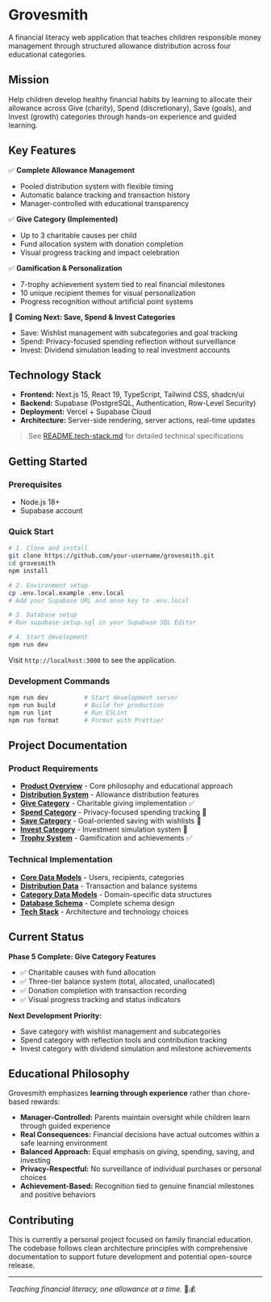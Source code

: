 # Grovesmith

A financial literacy web application that teaches children responsible money management through structured allowance distribution across four educational categories.

## Mission

Help children develop healthy financial habits by learning to allocate their allowance across Give (charity), Spend (discretionary), Save (goals), and Invest (growth) categories through hands-on experience and guided learning.

## Key Features

✅ **Complete Allowance Management**

- Pooled distribution system with flexible timing
- Automatic balance tracking and transaction history
- Manager-controlled with educational transparency

✅ **Give Category (Implemented)**

- Up to 3 charitable causes per child
- Fund allocation system with donation completion
- Visual progress tracking and impact celebration

✅ **Gamification & Personalization**

- 7-trophy achievement system tied to real financial milestones
- 10 unique recipient themes for visual personalization
- Progress recognition without artificial point systems

🔄 **Coming Next: Save, Spend & Invest Categories**

- Save: Wishlist management with subcategories and goal tracking
- Spend: Privacy-focused spending reflection without surveillance
- Invest: Dividend simulation leading to real investment accounts

## Technology Stack

- **Frontend:** Next.js 15, React 19, TypeScript, Tailwind CSS, shadcn/ui
- **Backend:** Supabase (PostgreSQL, Authentication, Row-Level Security)
- **Deployment:** Vercel + Supabase Cloud
- **Architecture:** Server-side rendering, server actions, real-time updates

> See [README.tech-stack.md](README.tech-stack.md) for detailed technical specifications

## Getting Started

### Prerequisites

- Node.js 18+
- Supabase account

### Quick Start

```bash
# 1. Clone and install
git clone https://github.com/your-username/grovesmith.git
cd grovesmith
npm install

# 2. Environment setup
cp .env.local.example .env.local
# Add your Supabase URL and anon key to .env.local

# 3. Database setup
# Run supabase-setup.sql in your Supabase SQL Editor

# 4. Start development
npm run dev
```

Visit `http://localhost:3000` to see the application.

### Development Commands

```bash
npm run dev          # Start development server
npm run build        # Build for production
npm run lint         # Run ESLint
npm run format       # Format with Prettier
```

## Project Documentation

### Product Requirements

- **[Product Overview](README.product-overview.md)** - Core philosophy and educational approach
- **[Distribution System](README.product-distribution.md)** - Allowance distribution features
- **[Give Category](README.product-give.md)** - Charitable giving implementation ✅
- **[Spend Category](README.product-spend.md)** - Privacy-focused spending tracking 🔄
- **[Save Category](README.product-save.md)** - Goal-oriented saving with wishlists 🔄
- **[Invest Category](README.product-invest.md)** - Investment simulation system 🔄
- **[Trophy System](README.product-trophies.md)** - Gamification and achievements ✅

### Technical Implementation

- **[Core Data Models](README.data-model-core.md)** - Users, recipients, categories
- **[Distribution Data](README.data-model-distribution.md)** - Transaction and balance systems
- **[Category Data Models](README.data-model-give.md)** - Domain-specific data structures
- **[Database Schema](README.database-schema.md)** - Complete schema design
- **[Tech Stack](README.tech-stack.md)** - Architecture and technology choices

## Current Status

**Phase 5 Complete: Give Category Features**

- ✅ Charitable causes with fund allocation
- ✅ Three-tier balance system (total, allocated, unallocated)
- ✅ Donation completion with transaction recording
- ✅ Visual progress tracking and status indicators

**Next Development Priority:**

- Save category with wishlist management and subcategories
- Spend category with reflection tools and contribution tracking
- Invest category with dividend simulation and milestone achievements

## Educational Philosophy

Grovesmith emphasizes **learning through experience** rather than chore-based rewards:

- **Manager-Controlled:** Parents maintain oversight while children learn through guided experience
- **Real Consequences:** Financial decisions have actual outcomes within a safe learning environment
- **Balanced Approach:** Equal emphasis on giving, spending, saving, and investing
- **Privacy-Respectful:** No surveillance of individual purchases or personal choices
- **Achievement-Based:** Recognition tied to genuine financial milestones and positive behaviors

## Contributing

This is currently a personal project focused on family financial education. The codebase follows clean architecture principles with comprehensive documentation to support future development and potential open-source release.

---

_Teaching financial literacy, one allowance at a time._ 🌱💰
